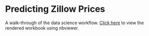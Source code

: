# Predicting Zillow Prices
A walk-through of the data science workflow. [Click here](https://nbviewer.jupyter.org/github/ntlind/Predicting_Zillow_Prices/blob/master/Predicting_Home_Prices_for_Zillow.ipynb) to view the rendered workbook using nbviewer.
